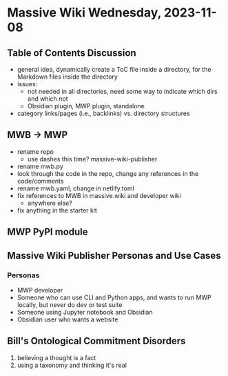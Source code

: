 # Massive Wiki Wednesday, 2023-11-08

## Table of Contents Discussion

- general idea, dynamically create a ToC file inside a directory, for the Markdown files inside the directory
- issues:
    - not needed in all directories, need some way to indicate which dirs and which not
    - Obsidian plugin, MWP plugin, standalone
- category links/pages (i.e., backlinks) vs. directory structures

## MWB -> MWP

- rename repo
    - use dashes this time? massive-wiki-publisher
- rename mwb.py
- look through the code in the repo, change any references in the code/comments
- rename mwb.yaml, change in netlify.toml
- fix references to MWB in massive.wiki and developer wiki
    - anywhere else?
- fix anything in the starter kit

## MWP PyPI module

## Massive Wiki Publisher Personas and Use Cases

### Personas

- MWP developer
- Someone who can use CLI and Python apps, and wants to run MWP locally, but never do dev or test suite
- Someone using Jupyter notebook and Obsidian
- Obsidian user who wants a website

## Bill's Ontological Commitment Disorders

1. believing a thought is a fact
2. using a taxonomy and thinking it's real

